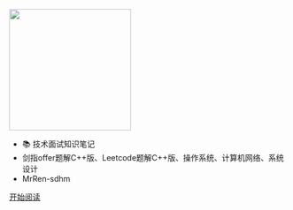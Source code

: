 <img width="220px" src="https://gitee.com//MrRen-sdhm/Images/raw/master/img/BookLogo.png">

- :books: 技术面试知识笔记
- 剑指offer题解C++版、Leetcode题解C++版、操作系统、计算机网络、系统设计
- MrRen-sdhm

<!--<span id="busuanzi_container_site_pv">Site View : <span id="busuanzi_value_site_pv">-->

<!--[![stars](https://badgen.net/github/stars/CyC2018/CS-Notes?icon=github&color=4ab8a1)](https://github.com/CyC2018/CS-Notes) [![forks](https://badgen.net/github/forks/CyC2018/CS-Notes?icon=github&color=4ab8a1)](https://github.com/CyC2018/CS-Notes) -->

[开始阅读](README.md)

